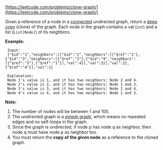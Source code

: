 [https://leetcode.com/problems/clone-graph/](https://leetcode.com/problems/clone-graph/)

Given a reference of a node in a [connected](https://en.wikipedia.org/wiki/Connectivity_(graph_theory)#Connected_graph) undirected graph, return a [deep copy](https://en.wikipedia.org/wiki/Object_copying#Deep_copy) (clone) of the graph. Each node in the graph contains a val (`int`) and a list (`List[Node]`) of its neighbors.


**Example:**
```
 Input:
 {"$id":"1","neighbors":[{"$id":"2","neighbors":[{"$ref":"1"},{"$id":"3","neighbors":[{"$ref":"2"},{"$id":"4","neighbors":[{"$ref":"3"},{"$ref":"1"}],"val":4}],"val":3}],"val":2},{"$ref":"4"}],"val":1}

 Explanation:
 Node 1's value is 1, and it has two neighbors: Node 2 and 4.
 Node 2's value is 2, and it has two neighbors: Node 1 and 3.
 Node 3's value is 3, and it has two neighbors: Node 2 and 4.
 Node 4's value is 4, and it has two neighbors: Node 1 and 3.
```

**Note:**

1. The number of nodes will be between 1 and 100.
2. The undirected graph is a [simple graph](https://en.wikipedia.org/wiki/Graph_(discrete_mathematics)#Simple_graph), which means no repeated edges and no self-loops in the graph.
3. Since the graph is undirected, if node p has node q as neighbor, then node q must have node p as neighbor too.
4. You must return the **copy of the given node** as a reference to the cloned graph.
